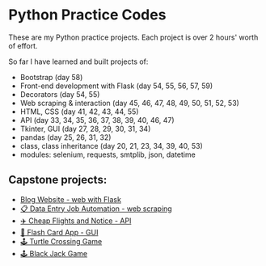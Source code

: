 # Python Practice Codes
These are my Python practice projects. Each project is over 2 hours' worth of effort.

So far I have learned and built projects of:
- Bootstrap (day 58)
- Front-end development with Flask (day 54, 55, 56, 57, 59)
- Decorators (day 54, 55)
- Web scraping & interaction (day 45, 46, 47, 48, 49, 50, 51, 52, 53)
- HTML, CSS (day 41, 42, 43, 44, 55)
- API (day 33, 34, 35, 36, 37, 38, 39, 40, 46, 47)
- Tkinter, GUI (day 27, 28, 29, 30, 31, 34)
- pandas (day 25, 26, 31, 32)
- class, class inheritance (day 20, 21, 23, 34, 39, 40, 53)
- modules: selenium, requests, smtplib, json, datetime

## Capstone projects:

- [Blog Website - web with Flask](https://github.com/TheVeryPulse/python_practice_codes/tree/main/day_059_blog_capstone_part2)
- [📋 Data Entry Job Automation - web scraping](https://github.com/TheVeryPulse/python_practice_codes/tree/main/day_053_data_entry_automation_web_scraping_capstone)
- [✈️ Cheap Flights and Notice - API](https://github.com/TheVeryPulse/python_practice_codes/tree/main/day_039-040_cheap_flights_source_and_notif)
- [📖 Flash Card App - GUI](https://github.com/TheVeryPulse/python_practice_codes/tree/main/day_031_flash_card_app)
- [🕹️ Turtle Crossing Game](https://github.com/TheVeryPulse/python_practice_codes/tree/main/day_023_turtle_crossing_street)
- [🕹️ Black Jack Game ](https://github.com/TheVeryPulse/python_practice_codes/tree/main/day_011_black_jack)